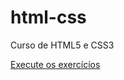 # html-css
 Curso de HTML5 e CSS3

 <a href="https://deivsoares.github.io/html-css/exercicios/ex001/index.html">Execute os exercícíos</a>
